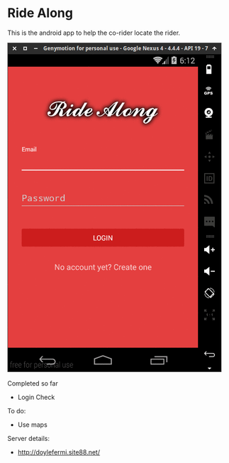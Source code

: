 # Ride Along

This is the android app to help the co-rider locate the rider.

![Screenshot](https://github.com/doylefermi/ridealong-android/blob/master/anim.gif)

Completed so far
  - Login Check

To do:
  - Use maps

Server details:
  - http://doylefermi.site88.net/